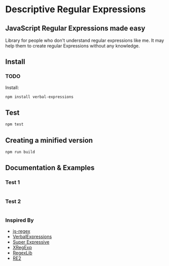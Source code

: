 
# Descriptive Regular Expressions

## JavaScript Regular Expressions made easy

Library for people who don't understand regular expressions like me. It may help them to create regular Expressions without any knowledge.

## Install

### TODO

Install:

```sh
npm install verbal-expressions
```

## Test

```sh
npm test
```

## Creating a minified version

```sh
npm run build
```


## Documentation & Examples

### Test 1 

```js

```

### Test 2

```js

```



### Inspired By

- [js-regex](https://github.com/wyantb/js-regex)
- [VerbalExpressions](https://github.com/VerbalExpressions)
- [Super Expressive](https://github.com/francisrstokes/super-expressive)
- [XRegExp](http://xregexp.com/)
- [RegexLib](http://regexlib.com/)
- [RE2](https://github.com/google/re2)
